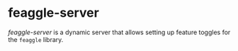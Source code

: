 feaggle-server
=============================================

*feaggle-server* is a dynamic server that allows setting up
feature toggles for the `feaggle` library.

